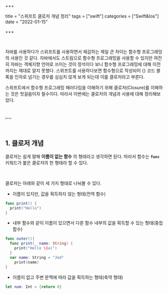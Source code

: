 

+++

title = "스위프트 클로저 개념 정리"
tags = ["swift"]
categories = ["Swift&Ios"]
date = "2022-01-15"

+++

​    

자바를 사용하다가 스위프트를 사용하면서 체감하는 제일 큰 차이는 함수형 프로그래밍의 사용인 것 같다. 자바에서도 스트림으로 함수형 프로그래밍을 사용할 수 있지만 여전히 자바는 객체지향 언어로 쓰이는 것이 정석이다 보니 함수형 프로그래밍에 대해 이전까지는 제대로 알지 못했다. 스위프트를 사용하다보면 함수형으로 작성되어 {} 코드 블록을 인자로 넘기는 경우를 심심치 않게 보게 되는데 이를 클로저라고 부른다.



스위프트에서 함수형 프로그래밍 패러다임을 이해하기 위해  클로저(Closure)를 이해하는 것은 첫걸음이자 필수이다. 따라서 이번에는 클로저의 개념과 사용에 대해 정리해보았다.

​    

<img src="https://camo.githubusercontent.com/073d4db3e63450a4287978fd866b98ab9816dd2040cb87ef5395ec5a2f9a732e/68747470733a2f2f7377696674756e626f7865642e636f6d2f696d616765732f636c6f737572652d6573636170652e706e67" alt="image" style="zoom:35%"/>    

​    

## 1. 클로저 개념

클로저는 쉽게 말해 __이름이 없는 함수__ 의 형태라고 생각하면 된다. 따라서 함수는 __`func`__ 키워드가 붙은 클로저의 한 형태라 할 수 있다.

​    

클로저는 아래와 같이 세 가지 형태로 나눠볼 수 있다.

- 이름이 있지만, 값을 획득하지 않는 형태(전역 함수)

```swift
func print() {
  print("Hello")
} 	
```

- 내부 함수와 같이 이름이 있으면서 다른 함수 내부의 값을 획득할 수 있는 형태(중첩 합수)

```swift
func outer(){
  func print(_ name: String) {
    print("Hello \(a)")
  }
  var name: String = "Jed"
	print(name)
}
```

- 이름이 없고 주변 문맥에 따라 값을 획득하는 형태(축약 형태)

```swift
let num: Int = {return 0}
```

